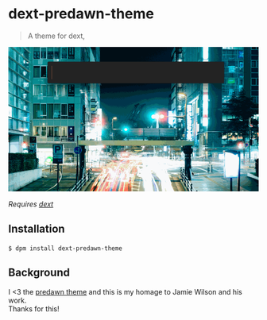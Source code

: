 # dext-predawn-theme

> A theme for dext,

![img](dext-predawn.gif)

_Requires [dext](https://github.com/vutran/dext)_

## Installation

```
$ dpm install dext-predawn-theme
```

## Background

I <3 the [predawn theme](http://jamiewilson.io) and this is my homage to Jamie Wilson and his work.  
Thanks for this!

